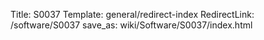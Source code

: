 Title: S0037
Template: general/redirect-index
RedirectLink: /software/S0037
save_as: wiki/Software/S0037/index.html
